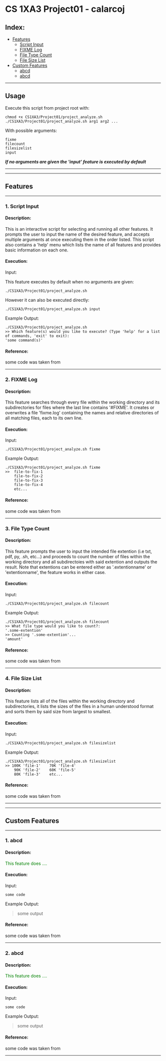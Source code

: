 # CS 1XA3 Project01 - calarcoj

## Index:

- [Features](#features)
  - [Script Input](#1-script-input)
  - [FIXME Log](#2-fixme-log)
  - [File Type Count](#3-file-type-count)
  - [File Size List](#4-file-size-list)
- [Custom Features](#custom-features)
  - [abcd](#1-abcd)
  - [abcd](#2-abcd)
___ 
## Usage
Execute this script from project root with:


    chmod +x CS1XA3/Project01/project_analyze.sh
    ./CS1XA3/Project01/project_analyze.sh arg1 arg2 ...


With possible arguments:

    fixme
    filecount
    filesizelist
    input

___If no arguments are given the 'input' feature is executed by default___
___
___

## Features
___
### 1. Script Input
#### Description:

This is an interactive script for selecting and running all other features. It prompts the user to input the name of the desired feature, and accepts multiple arguments at once executing them in the order listed. This script also contains a 'help' menu which lists the name of all features and provides basic information on each one.

#### Execution:

Input:

This feature executes by default when no arguments are given:

    ./CS1XA3/Project01/project_analyze.sh

However it can also be executed directly:

    ./CS1XA3/Project01/project_analyze.sh input

Example Output:

```
./CS1XA3/Project01/project_analyze.sh
>> Which feature(s) would you like to execute? (Type 'help' for a list of commands, 'exit' to exit):
'some command(s)'
```
#### Reference:

some code was taken from 
___
### 2. FIXME Log
#### Description:

<fixme> This feature searches through every file within the working directory and its subdirectories for files where the last line contains '#FIXME'. It creates or overwrites a file 'fixme.log' containing the names and relative directories of all matching files, each to its own line.

#### Execution:

Input:

    ./CS1XA3/Project01/project_analyze.sh fixme

Example Output:

    ./CS1XA3/Project01/project_analyze.sh fixme
    >>  file-to-fix-1
        file-to-fix-2
        file-to-fix-3
        file-to-fix-4
        etc...

#### Reference:
 
some code was taken from 
___
### 3. File Type Count
#### Description:

<filecount> This feature prompts the user to input the intended file extention (i.e txt, pdf, py, .sh, etc...) and proceeds to count the number of files within the working directory and all subdirectoies with said extention and outputs the result. Note that extentions can be entered either as '.extentionname' or 'extentionname', the feature works in either case.

#### Execution:

Input:

    ./CS1XA3/Project01/project_analyze.sh filecount

Example Output:

    ./CS1XA3/Project01/project_analyze.sh filecount
    >> What file type would you like to count?:
    '.some-extention'
    >> Counting '.some-extention'...
    'amount'

#### Reference:
 
some code was taken from 
___
### 4. File Size List
#### Description:

<filesizelist> This feature lists all of the files within the working directory and subdirectories, it lists the sizes of the files in a human understood format and sorts them by said size from largest to smallest.

#### Execution:

Input:

    ./CS1XA3/Project01/project_analyze.sh filesizelist

Example Output:

    ./CS1XA3/Project01/project_analyze.sh filesizelist
    >> 100K 'file-1'    70K 'file-4'
        90K 'file-2'    60K 'file-5'
        80K 'file-3'    etc...

#### Reference:
 
some code was taken from 

___
___
## Custom Features

___
### 1. abcd
#### Description:

<font color="green">This feature does ....</font>

#### Execution:

Input:

    some code

Example Output:

>some output

#### Reference:
 
some code was taken from 
___
### 2. abcd
#### Description:

<font color="green">This feature does ....</font>

#### Execution:

Input:

    some code

Example Output:

>some output

#### Reference:
 
some code was taken from 
___
<readme0>
